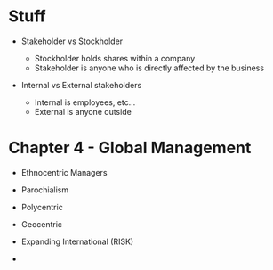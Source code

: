 
# Stuff

- Stakeholder vs Stockholder
	- Stockholder holds shares within a company
	- Stakeholder is anyone who is directly affected by the business

- Internal vs External stakeholders
	- Internal is employees, etc...
	- External is anyone outside 


# Chapter 4 - Global Management

-  Ethnocentric Managers
- Parochialism
- Polycentric
- Geocentric


- Expanding International (RISK) 

-